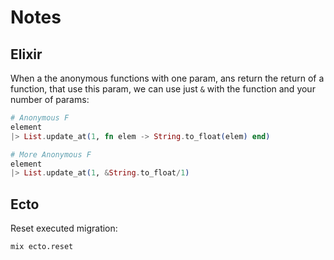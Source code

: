 # Notes

## Elixir

When a the anonymous functions with one param, ans return the return of a function, that use this param, we can use just `&` with the function and your number of params:

```elixir
# Anonymous F
element
|> List.update_at(1, fn elem -> String.to_float(elem) end)

# More Anonymous F
element
|> List.update_at(1, &String.to_float/1)
```

## Ecto

Reset executed migration:
```bash
mix ecto.reset
```
